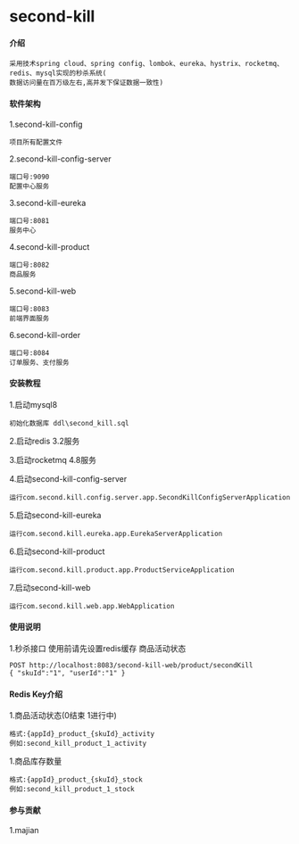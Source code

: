# second-kill

#### 介绍
    采用技术spring cloud、spring config、lombok、eureka、hystrix、rocketmq、redis、mysql实现的秒杀系统(
    数据访问量在百万级左右,高并发下保证数据一致性)

#### 软件架构
1.second-kill-config

    项目所有配置文件

2.second-kill-config-server

    端口号:9090
    配置中心服务

3.second-kill-eureka

    端口号:8081
    服务中心

4.second-kill-product

    端口号:8082
    商品服务

5.second-kill-web

    端口号:8083
    前端界面服务

6.second-kill-order

    端口号:8084
    订单服务、支付服务


#### 安装教程
1.启动mysql8

    初始化数据库 ddl\second_kill.sql

2.启动redis 3.2服务

3.启动rocketmq 4.8服务

4.启动second-kill-config-server

    运行com.second.kill.config.server.app.SecondKillConfigServerApplication

5.启动second-kill-eureka

    运行com.second.kill.eureka.app.EurekaServerApplication

6.启动second-kill-product

    运行com.second.kill.product.app.ProductServiceApplication

7.启动second-kill-web

    运行com.second.kill.web.app.WebApplication

#### 使用说明

1.秒杀接口
    使用前请先设置redis缓存 商品活动状态

    POST http://localhost:8083/second-kill-web/product/secondKill
    { "skuId":"1", "userId":"1" }


#### Redis Key介绍
1.商品活动状态(0结束 1进行中)

    格式:{appId}_product_{skuId}_activity
    例如:second_kill_product_1_activity

1.商品库存数量

    格式:{appId}_product_{skuId}_stock
    例如:second_kill_product_1_stock

#### 参与贡献
1.majian
